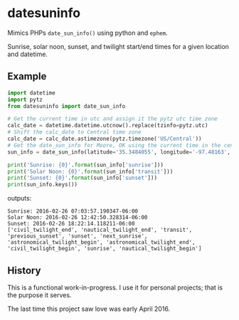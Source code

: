 # datesuninfo

Mimics PHPs `date_sun_info()` using python and `ephem`.

Sunrise, solar noon, sunset, and twilight start/end times for a given location and datetime.

## Example

```python
import datetime
import pytz
from datesuninfo import date_sun_info

# Get the current time in utc and assign it the pytz utc time zone
calc_date = datetime.datetime.utcnow().replace(tzinfo=pytz.utc)
# Shift the calc_date to Central time zone
calc_date = calc_date.astimezone(pytz.timezone('US/Central'))
# Get the date_sun_info for Moore, OK using the current time in the central time zone.
sun_info = date_sun_info(latitude='35.3484055', longitude='-97.48163', calc_date=calc_date)

print('Sunrise: {0}'.format(sun_info['sunrise']))
print('Solar Noon: {0}'.format(sun_info['transit']))
print('Sunset: {0}'.format(sun_info['sunset']))
print(sun_info.keys())
```
outputs:
```
Sunrise: 2016-02-26 07:03:57.190347-06:00
Solar Noon: 2016-02-26 12:42:50.328314-06:00
Sunset: 2016-02-26 18:22:14.118211-06:00
['civil_twilight_end', 'nautical_twilight_end', 'transit', 'previous_sunset', 'sunset', 'next_sunrise', 'astronomical_twilight_begin', 'astronomical_twilight_end', 'civil_twilight_begin', 'sunrise', 'nautical_twilight_begin']
```

## History

This is a functional work-in-progress.  I use it for personal projects; that is the purpose it serves.

The last time this project saw love was early April 2016.